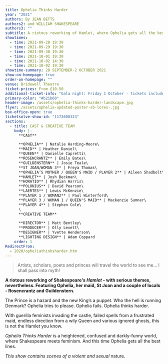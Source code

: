 ```yaml
---
title: Ophelia Thinks Harder
year: "2021"
authors: By JEAN BETTS
authors2: and WILLIAM SHAKESPEARE
authors3: ""
subtitle: A riotous reworking of Hamlet, where Ophelia gets all the best lines
showtimes:
  - time: 2021-09-28 19:30
  - time: 2021-09-29 19:30
  - time: 2021-09-30 19:30
  - time: 2021-10-01 19:30
  - time: 2021-10-02 14:30
  - time: 2021-10-02 19:30
showtime-summary: 28 SEPTEMBER-2 OCTOBER 2021
show-on-homepage: true
order-on-homepage: ""
venue: Bridewell Theatre
ticket-prices: From £10.50
additional-ticket-info: "Gala night: Friday 1 October - tickets include a drink and programme"
primary-color: "#b21b60"
header-image: /assets/ophelia-thinks-harder-landscape.jpg
flyer: /assets/ophelia-updated-poster-sb-lores-.jpg
box-office-open: true
ticketsolve-show-id: "1173600323"
sections:
  - title: CAST & CREATIVE TEAM
    body: |-
      **CAST**

      **OPHELIA** | Natalie Harding-Moore\
      **MAID** | Heather Daniel\
      **QUEEN** | Danielle Capretti\
      **ROSENCRANTZ** | Emily Bates\
      **GUILDENSTERN** | Josie Teale\
      **ST JOAN/WOMAN 3** | Freya Thomas\
      **OPHELIA’S MOTHER / QUEEN'S MAID / PLAYER 2** | Aileen Shadbolt\
      **HAMLET** | Josh Beckman\
      **HORATIO** | Rhydian Harris\
      **POLONIUS** | David Pearson\
      **LAERTES** | Lewis McKenzie\
      **PLAYER 1 / WOMAN2** | Paul Winterford\
      **PLAYER 3 / WOMAN 1 / QUEEN'S MAID** | Mackenzie Sumner\
      **PLAYER 4** | Stephen Cole\
      \
      **CREATIVE TEAM**

      **DIRECTOR** | Matt Bentley\
      **PRODUCER** | Olly Levett\
      **DESIGNER** | Yvette Henderson\
      **LIGHTING DESIGN** | Adam Coppard
    order: 1
RedirectFrom:
  - 2020/opheliathinksharder.htm
---
```

> Artists, scholars, poets and princes will travel the world to see me... I shall pass into myth!

**A riotous reworking of Shakespeare's *Hamlet* - with serious themes, nevertheless. Featuring Ophelia, her maid, St Joan and a couple of locals - Rosencrantz and Guildenstern.**

The Prince is a hazard and the new King’s a puppet. Who the hell is running Denmark? Ophelia tries to please. Ophelia fails. Ophelia thinks harder.

With guerilla feminists invading the castle, failed spells from a frustrated maid, endless direction from a wily Queen and various ignored ghosts, this is not the Hamlet you know.

*Ophelia Thinks Harder* is a heightened, confused and darkly-funny world, where Shakespeare meets feminism. And this time Ophelia gets all the best lines.

*This show contains scenes of a violent and sexual* nature.
